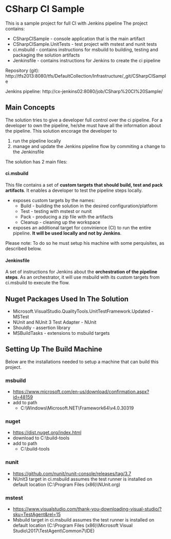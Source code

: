 # CSharp CI Sample
This is a sample project for full CI with Jenkins pipeline
The project contains:
- CSharpCISample - console application that is the main artifact
- CSharpCISample.UnitTests - test project with mstest and nunit tests
- ci.msbuild - contains instructions for msbuild to building, testing and packaging the solution artifacts
- Jenkinsfile - contains instructions for Jenkins to create the ci pipeline

Repository (git): http://tfs2013:8080/tfs/DefaultCollection/Infrastructure/_git/CSharpCISample

Jenkins pipeline: http://cx-jenkins02:8080/job/CSharp%20CI%20Sample/

## Main Concepts
The solution tries to give a developer full control over the ci pipeline.
For a developer to own the pipeline, he/she must have all the information about the pipeline.
This solution encorage the developer to
1. run the pipeline locally
2. manage and update the Jenkins pipeline flow by commiting a change to the Jenkinsfile

The solution has 2 main files:
#### ci.msbuild
This file contains a set of **custom targets that should build, test and pack artifacts**.
It enables a developer to test the pipeline steps locally. 

  - exposes custom targets by the names: 
    - Build - building the solution in the desired configuration/platform
    - Test - testing with mstest or nunit
    - Pack - producing a zip file with the artifacts
    - Cleanup - cleaning up the workspace
  - exposes an additional target for convinience (CI) to run the entire pipeline. **It will be used locally and not by Jenkins**.

Please note: To do so he must setup his machine with some perquisites, as described below.

#### Jenkinsfile
A set of instructions for Jenkins about the **orchestration of the pipeline steps**.
As an orchestrator, it will use msbuild with its custom targets from ci.msbuild to execute the flow.


## Nuget Packages Used In The Solution
- Microsoft.VisualStudio.QualityTools.UnitTestFramework.Updated - MSTest
- NUnit and NUnit 3 Test Adapter - NUnit
- Shouldly - assertion library
- MSBuildTasks - extensions to msbuild targets
 

## Setting Up The Build Machine
Below are the installations needed to setup a machine that can build this project.

### msbuild
- https://www.microsoft.com/en-us/download/confirmation.aspx?id=48159
- add to path
	- C:\Windows\Microsoft.NET\Framework64\v4.0.30319

### nuget
- https://dist.nuget.org/index.html
- download to C:\build-tools
- add to path
	- C:\build-tools

### nunit
- https://github.com/nunit/nunit-console/releases/tag/3.7
- NUnit3 target in ci.msbuild assumes the test runner is installed on default location (C:\Program Files (x86)\NUnit.org)

### mstest
- https://www.visualstudio.com/thank-you-downloading-visual-studio/?sku=TestAgent&rel=15
- Msbuild target in ci.msbuild assumes the test runner is installed on default location (C:\Program Files (x86)\Microsoft Visual Studio\2017\TestAgent\Common7\IDE)
